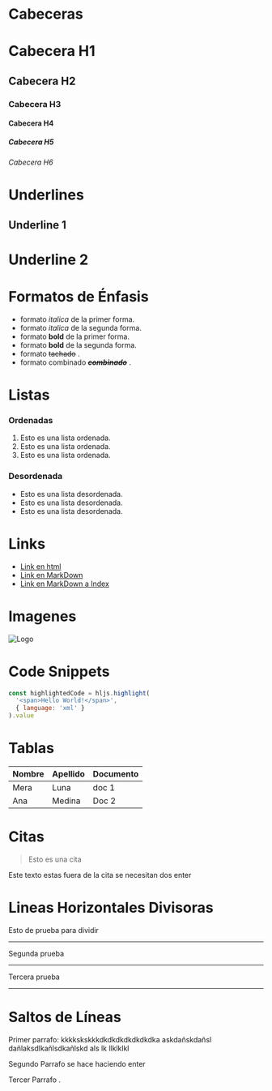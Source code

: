 # Cabeceras
# Cabecera H1
## Cabecera H2
### Cabecera H3
#### Cabecera H4
##### Cabecera H5
###### Cabecera H6


# Underlines

Underline 1
-----------

Underline 2
==========










# Formatos de Énfasis

- formato *italica* de la primer forma.
- formato _italica_ de la segunda forma.
- formato **bold** de la primer forma.
- formato __bold__ de la segunda forma.
- formato ~~tachado~~ .
- formato combinado _**~~combinado~~**_ .

# Listas
### Ordenadas
1. Esto es una lista ordenada.
2. Esto es una lista ordenada.
2. Esto es una lista ordenada.

### Desordenada
 - Esto es una lista desordenada.
- Esto es una lista desordenada.
- Esto es una lista desordenada.

# Links
- <a href="http://www.google.com">Link en html</a>
- [Link en MarkDown](http://www.google.com)
- [Link en MarkDown a Index](index.html)

# Imagenes
![Logo](https://th.bing.com/th/id/R.f86b3cddf360a229e9abb71468c851a9?rik=XW4C5OUhUEHl4w&pid=ImgRaw&r=0)

















# Code Snippets
```JavaScript
const highlightedCode = hljs.highlight(
  '<span>Hello World!</span>',
  { language: 'xml' }
).value
```



# Tablas
| Nombre | Apellido | Documento |
| ------ | -------- | --------- |
| Mera   | Luna     | doc 1 |
| Ana | Medina | Doc 2 |


# Citas
> Esto es una cita

Este texto estas fuera de la cita se necesitan dos enter

# Lineas Horizontales Divisoras

Esto de prueba para dividir

---

Segunda prueba

***

Tercera prueba
___

# Saltos de Líneas

Primer parrafo: kkkkskskkkdkdkdkdkdkdkdka askdañskdañsl dañlaksdlkañlsdkañlskd als lk llklklkl

Segundo Parrafo se hace haciendo enter

Tercer Parrafo
.


